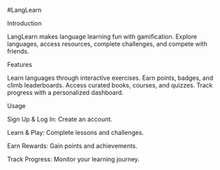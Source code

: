 #LangLearn

Introduction

LangLearn makes language learning fun with gamification. Explore languages, access resources, complete challenges, and compete with friends.

Features

Learn languages through interactive exercises.
Earn points, badges, and climb leaderboards.
Access curated books, courses, and quizzes.
Track progress with a personalized dashboard.

Usage

Sign Up & Log In: Create an account.

Learn & Play: Complete lessons and challenges.

Earn Rewards: Gain points and achievements.

Track Progress: Monitor your learning journey.




